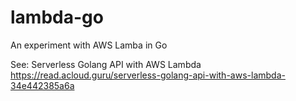 # lambda-go

An experiment with AWS Lamba in Go

See: Serverless Golang API with AWS Lambda
https://read.acloud.guru/serverless-golang-api-with-aws-lambda-34e442385a6a
